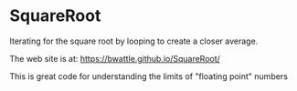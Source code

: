 # SquareRoot
Iterating for the square root by looping to create a closer average.

The web site is at: https://bwattle.github.io/SquareRoot/

This is great code for understanding the limits of "floating point" numbers
